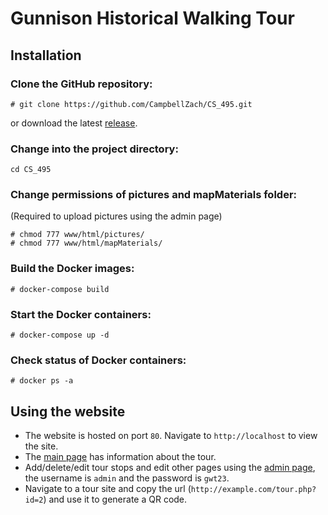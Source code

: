 # Gunnison Historical Walking Tour
## Installation
### Clone the GitHub repository:  
```
# git clone https://github.com/CampbellZach/CS_495.git
```
or download the latest [release](https://github.com/CampbellZach/CS_495/releases/).

### Change into the project directory: 
```
cd CS_495
```
### Change permissions of pictures and mapMaterials folder:
(Required to upload pictures using the admin page)
```
# chmod 777 www/html/pictures/
# chmod 777 www/html/mapMaterials/
```
### Build the Docker images:  
```
# docker-compose build
```
### Start the Docker containers:  
```
# docker-compose up -d
```
### Check status of Docker containers:  
```
# docker ps -a
```
## Using the website
* The website is hosted on port `80`.  Navigate to `http://localhost` to view the site.  
* The [main page](http://localhost/index.php) has information about the tour.
* Add/delete/edit tour stops and edit other pages using the [admin page](http://localhost/login.php), the username is `admin` and the password is `gwt23`.
* Navigate to a tour site and copy the url (`http://example.com/tour.php?id=2`) and use it to generate a QR code.
